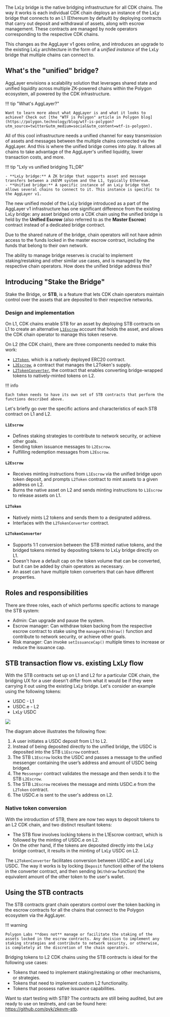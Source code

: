 <!--
---
comments: true
---
-->

The LxLy bridge is the native bridging infrastructure for all CDK chains. The way it works is each individual CDK chain deploys an instance of the LxLy bridge that connects to an L1 (Ethereum by default) by deploying contracts that carry out deposit and withdrawal of assets, along with escrow management. These contracts are managed by node operators corresponding to the respective CDK chains.

This changes as the AggLayer v1 goes online, and introduces an upgrade to the existing LxLy architecture in the form of a _unified instance_ of the LxLy bridge that multiple chains can connect to.

## What's the "unified" bridge?

AggLayer envisions a scalability solution that leverages shared state and unified liquidity across multiple ZK-powered chains within the Polygon ecosystem, all powered by the CDK infrastructure.

!!! tip "What's AggLayer?"

    Want to learn more about what AggLayer is and what it looks to achieve? Check out [the "WTF is Polygon" article in Polygon blog](https://polygon.technology/blog/wtf-is-polygon?utm_source=twitter&utm_medium=social&utm_content=wtf-is-polygon).

All of this cool infrastructure needs a unified channel for easy transmission of assets and messages between the multiple chains connected via the AggLayer. And this is where the unified bridge comes into play. It allows all chains to take advantage of the AggLayer's unified liquidity, lower transaction costs, and more.

!!! tip "Lxly vs unified bridging TL;DR"

    - **LxLy bridge:** A ZK bridge that supports asset and message transfers between a zkEVM system and the L1, typically Ethereum.
    - **Unified bridge:** A specific instance of an LxLy bridge that allows several chains to connect to it. This instance is specific to the AggLayer v1.  

The new unified model of the LxLy bridge introduced as a part of the AggLayer v1 infrastructure has one significant difference from the existing LxLy bridge: any asset bridged onto a CDK chain using the unified bridge is held by the **Unified Escrow** (also referred to as the **Master Escrow**) contract instead of a dedicated bridge contract.

Due to the shared nature of the bridge, chain operators will not have admin access to the funds locked in the master escrow contract, including the funds that belong to their own network. 

The ability to manage bridge reserves is crucial to implement staking/restaking and other similar use cases, and is managed by the respective chain operators. How does the unified bridge address this?

## Introducing "Stake the Bridge"

Stake the Bridge, or **STB**, is a feature that lets CDK chain operators maintain control over the assets that are deposited to their respective networks.

### Design and implementation

On L1, CDK chains enable STB for an asset by deploying STB contracts on L1 to create an alternative [`L1Escrow`](https://github.com/pyk/zkevm-stb/blob/main/src/L1Escrow.sol) account that holds the asset, and allows the CDK chain operator to manage this token reserve.

On L2 (the CDK chain), there are three components needed to make this work:

- [`L2Token`](https://github.com/pyk/zkevm-stb/blob/main/src/L2Token.sol), which is a natively deployed ERC20 contract.
- [`L2Escrow`](https://github.com/pyk/zkevm-stb/blob/main/src/L2Escrow.sol), a contract that manages the L2Token's supply.
- [`L2TokenConverter`](https://github.com/pyk/zkevm-stb/blob/main/src/L2TokenConverter.sol), the contract that enables converting bridge-wrapped tokens to natively-minted tokens on L2.

!!! info

    Each token needs to have its own set of STB contracts that perform the functions described above.

Let's briefly go over the specific actions and characteristics of each STB contract on L1 and L2.

#### `L1Escrow`

- Defines staking strategies to contribute to network security, or achieve other goals.
- Sending token issuance messages to `L2Escrow`.
- Fulfilling redemption messages from `L2Escrow`.

#### `L2Escrow`

- Receives minting instructions from `L1Escrow` via the unified bridge upon token deposit, and prompts `L2Token` contract to mint assets to a given address on L2.
- Burns the native asset on L2 and sends minting instructions to `L1Escrow` to release assets on L1.

#### `L2Token`

- Natively mints L2 tokens and sends them to a designated address.
- Interfaces with the `L2TokenConverter` contract.

#### `L2TokenConverter`

- Supports 1:1 conversion between the STB minted native tokens, and the bridged tokens minted by depositing tokens to LxLy bridge directly on L1.
- Doesn't have a default cap on the token volume that can be converted, but it can be added by chain operators as necessary.
- An asset can have multiple token converters that can have different properties.

## Roles and responsibilities

There are three roles, each of which performs specific actions to manage the STB system:

- Admin: Can upgrade and pause the system.
- Escrow manager: Can withdraw token backing from the respective escrow contract to stake using the `managerWithdraw()` function and contribute to network security, or achieve other goals.
- Risk manager: Can invoke `setIssuanceCap()` multiple times to increase or reduce the issuance cap.

## STB transaction flow vs. existing LxLy flow

With the STB contracts set up on L1 and L2 for a particular CDK chain, the bridging UX for a user doesn't differ from what it would be if they were carrying it out using the existing LxLy bridge. Let's consider an example using the following tokens:

- USDC - L1
- USDC.e - L2
- LxLy USDC

![](../../img/cdk/stb-1.png)

The diagram above illustrates the following flow:

1. A user initiates a USDC deposit from L1 to L2.
2. Instead of being deposited directly to the unified bridge, the USDC is deposited into the STB `L1Escrow` contract.  
3. The STB `L1Escrow` locks the USDC and passes a message to the unified messenger containing the user’s address and amount of USDC being bridged.  
4. The `Messenger` contract validates the message and then sends it to the STB `L2Escrow`.    
5. The STB `L2Escrow` receives the message and mints USDC.e from the `L2Token` contract. 
6. The USDC.e is sent to the user's address on L2. 

### Native token conversion

With the introduction of STB, there are now two ways to deposit tokens to an L2 CDK chain, and two distinct resultant tokens:

- The STB flow involves locking tokens in the L1Escrow contract, which is followed by the minting of USDC.e on L2.
- On the other hand, if the tokens are deposited directly into the LxLy bridge contract, it results in the minting of LxLy USDC on L2.

The `L2TokenConverter` facilitates conversion between USDC.e and LxLy USDC. The way it works is by locking (`Deposit` function) either of the tokens in the converter contract, and then sending (`Withdraw` function) the equivalent amount of the other token to the user's wallet.

## Using the STB contracts

The STB contracts grant chain operators control over the token backing in the escrow contracts for all the chains that connect to the Polygon ecosystem via the AggLayer.

!!! warning

    Polygon Labs **does not** manage or facilitate the staking of the assets locked in the escrow contracts. Any decision to implement any staking strategies and contribute to network security, or otherwise, is completely at the discretion of the chain operators.

Bridging tokens to L2 CDK chains using the STB contracts is ideal for the following use cases:

- Tokens that need to implement staking/restaking or other mechanisms, or strategies.
- Tokens that need to implement custom L2 functionality.
- Tokens that possess native issuance capabilities.

Want to start testing with STB? The contracts are still being audited, but are ready to use on testnets, and can be found here: https://github.com/pyk/zkevm-stb. 

